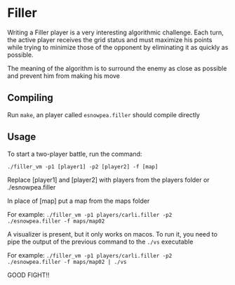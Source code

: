 # Filler
Writing a Filler player is a very interesting algorithmic challenge. Each turn, the active player receives the grid status and must maximize his points while trying to minimize those of the opponent by eliminating it as quickly as possible.

The meaning of the algorithm is to surround the enemy as close as possible and prevent him from making his move

## Compiling
Run `make`, an player called `esnowpea.filler` should compile directly

## Usage
To start a two-player battle, run the command:

`./filler_vm -p1 [player1] -p2 [player2] -f [map]`

Replace [player1] and [player2] with players from the players folder or ./esnowpea.filler

In place of [map] put a map from the maps folder

For example:
`./filler_vm -p1 players/carli.filler -p2 ./esnowpea.filler -f maps/map02`

A visualizer is present, but it only works on macos.
To run it, you need to pipe the output of the previous command to the `./vs` executable

For example:
`./filler_vm -p1 players/carli.filler -p2 ./esnowpea.filler -f maps/map02 | ./vs`

GOOD FIGHT!!
